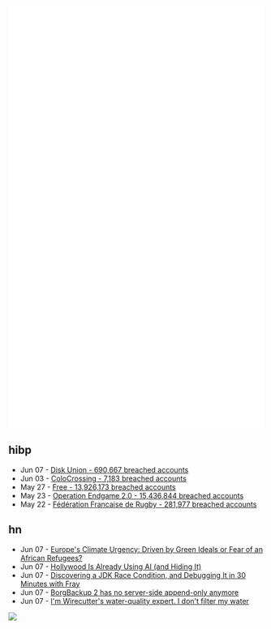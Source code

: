 ![Metrics](https://raw.githubusercontent.com/phixion/phixion/master/metrics.svg)

## hibp

<!--
for https://github.com/phixion/phixion/blob/main/.github/workflows/feeds.yml
-->
<!--START_SECTION:haveibeenpwnd-->
- Jun 07 - [Disk Union - 690,667 breached accounts](https://haveibeenpwned.com/Breach/DiskUnion)
- Jun 03 - [ColoCrossing - 7,183 breached accounts](https://haveibeenpwned.com/Breach/ColoCrossing)
- May 27 - [Free - 13,926,173 breached accounts](https://haveibeenpwned.com/Breach/FreeMobile)
- May 23 - [Operation Endgame 2.0 - 15,436,844 breached accounts](https://haveibeenpwned.com/Breach/OperationEndgame2)
- May 22 - [Fédération Francaise de Rugby - 281,977 breached accounts](https://haveibeenpwned.com/Breach/FFR)
<!--END_SECTION:haveibeenpwnd-->

## hn

<!--
for https://github.com/phixion/phixion/blob/main/.github/workflows/feeds.yml
-->
<!--START_SECTION:hn-->
- Jun 07 - [Europe's Climate Urgency: Driven by Green Ideals or Fear of an African Refugees?](https://masatoshinishimura.com/europes-climate-urgency-driven-by-green-ideals-or-fear-of-an-african-refugees/)
- Jun 07 - [Hollywood Is Already Using AI (and Hiding It)](https://www.vulture.com/article/generative-ai-hollywood-movies-tv.html)
- Jun 07 - [Discovering a JDK Race Condition, and Debugging It in 30 Minutes with Fray](https://aoli.al/blogs/jdk-bug/)
- Jun 07 - [BorgBackup 2 has no server-side append-only anymore](https://github.com/borgbackup/borg/pull/8798)
- Jun 07 - [I'm Wirecutter's water-quality expert. I don't filter my water](https://www.nytimes.com/wirecutter/reviews/know-your-water-quality/)
<!--END_SECTION:hn-->

<!--
for https://yhype.me
-->
![](https://hit.yhype.me/github/profile?user_id=13013670)
